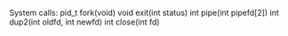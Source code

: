 System calls:
pid_t fork(void)
void exit(int status)
int pipe(int pipefd[2])
int dup2(int oldfd, int newfd)
int close(int fd)
